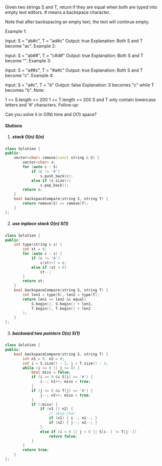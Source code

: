 Given two strings S and T, return if they are equal when both are typed into empty text editors. # means a backspace character.

Note that after backspacing an empty text, the text will continue empty.

Example 1:

Input: S = "ab#c", T = "ad#c"
Output: true
Explanation: Both S and T become "ac".
Example 2:

Input: S = "ab##", T = "c#d#"
Output: true
Explanation: Both S and T become "".
Example 3:

Input: S = "a##c", T = "#a#c"
Output: true
Explanation: Both S and T become "c".
Example 4:

Input: S = "a#c", T = "b"
Output: false
Explanation: S becomes "c" while T becomes "b".
Note:

1 <= S.length <= 200
1 <= T.length <= 200
S and T only contain lowercase letters and '#' characters.
Follow up:

Can you solve it in O(N) time and O(1) space?

#### Slutions

1. ##### stack O(n) S(n)

```c++
class Solution {
public:
    vector<char> remove(const string & S) {
        vector<char> s;
        for (auto c : S)
            if (c != '#')
                s.push_back(c);
            else if (s.size())
                s.pop_back();
        return s;
    }
    bool backspaceCompare(string S, string T) {
        return remove(S) == remove(T);
    }
};
```

2. ##### use inplace stack O(n) S(1)

```c++
class Solution {
public:
    int type(string & s) {
        int st = 0;
        for (auto c : s) {
            if (c != '#')
                s[st++] = c;
            else if (st > 0)
                st--;
        }
        return st;
    }
    bool backspaceCompare(string S, string T) {
        int len1 = type(S), len2 = type(T);
        return len1 == len2 && equal(
            S.begin(), S.begin() + len1,
            T.begin(), T.begin() + len2
        );
    }
};
```

3. ##### backward two pointers O(n) S(1)

```c++
class Solution {
public:
    bool backspaceCompare(string S, string T) {
        int n1 = 0, n2 = 0;
        int i = S.size() - 1, j = T.size() - 1;
        while (i >= 0 || j >= 0) {
            bool miss = false;
            if (i >= 0 && S[i] == '#') {
                i--; n1++; miss = true;
            }
            if (j >= 0 && T[j] == '#') {
                j--; n2++; miss = true;
            }
            if (!miss) {
                if (n1 || n2) {
                    // skip char
                    if (n1) { i--; n1--; }
                    if (n2) { j--; n2--; }
                }
                else if (i < 0 || j < 0 || S[i--] != T[j--])
                    return false;
            }
        }
        return true;
    }
};
```
